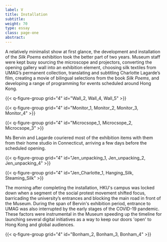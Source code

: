 ```yaml
---
label: V
title: Installation
subtitle:
weight: 70
type: essay
class: page-one
abstract:
---
```


A relatively minimalist show at first glance, the development and installation of the *Silk Poems* exhibition took the better part of two years. Museum staff were kept busy sourcing the microscope and projectors, converting the opening gallery wall into an exhibition element, choosing silk textiles from UMAG’s permanent collection, translating and subtitling Charlotte Lagarde’s film, creating a movie of bilingual selections from the book *Silk Poems*, and developing a range of programming for events scheduled around Hong Kong.

{{< q-figure-group grid="4" id="Wall_2, Wall_4, Wall_5" >}}

{{< q-figure-group grid="4" id="Monitor_1, Monitor_2, Monitor_3, Monitor_4" >}}

{{< q-figure-group grid="4" id="Microcsope_1, Microcsope_2, Microcsope_3" >}}

Ms Bervin and Lagarde couriered most of the exhibition items with them from their home studio in Connecticut, arriving a few days before the scheduled opening.

{{< q-figure-group grid="4" id="Jen_unpacking_1, Jen_unpacking_2, Jen_unpacking_4" >}}

{{< q-figure-group grid="4" id="Jen_Charlotte_1, Hanging_Silk, Steaming_Silk" >}}

The morning after completing the installation, HKU's campus was locked down when a segment of the social protest movement shifted focus, barricading the university’s entrances and blocking the main road in front of the Museum. During the span of Bervin's exhibition period, entrance to UMAG was also interrupted by the early stages of the COVID-19 pandemic. These factors were instrumental in the Museum speeding up the timeline for launching several digital initiatives as a way to keep our doors 'open' to Hong Kong and global audiences.

{{< q-figure-group grid="4" id="Bonham_2, Bonham_3, Bonham_4" >}}
